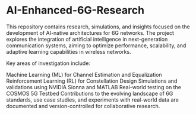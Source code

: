 # AI-Enhanced-6G-Research
This repository contains research, simulations, and insights focused on the development of AI-native architectures for 6G networks. The project explores the integration of artificial intelligence in next-generation communication systems, aiming to optimize performance, scalability, and adaptive learning capabilities in wireless networks.

Key areas of investigation include:

Machine Learning (ML) for Channel Estimation and Equalization
Reinforcement Learning (RL) for Constellation Design
Simulations and validations using NVIDIA Sionna and MATLAB
Real-world testing on the COSMOS 5G Testbed
Contributions to the evolving landscape of 6G standards, use case studies, and experiments with real-world data are documented and version-controlled for collaborative research.


